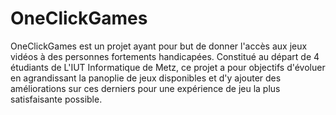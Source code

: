 # OneClickGames
OneClickGames est un projet ayant pour but de donner l'accès aux jeux vidéos à des personnes fortements handicapées. Constitué au départ de 4 étudiants de L'IUT Informatique de Metz, ce projet a pour objectifs d'évoluer en agrandissant la panoplie de jeux disponibles et d'y ajouter des améliorations sur ces derniers pour une expérience de jeu la plus satisfaisante possible.
